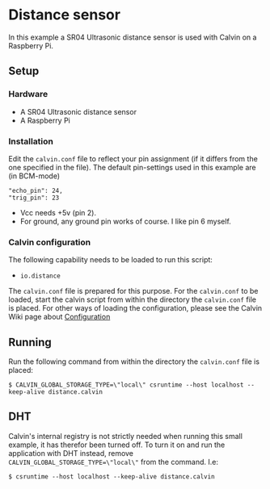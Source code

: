 # Distance sensor

In this example a SR04 Ultrasonic distance sensor is used with Calvin on a
Raspberry Pi.


## Setup

### Hardware

- A SR04 Ultrasonic distance sensor
- A Raspberry Pi 


### Installation

Edit the `calvin.conf` file to reflect your pin assignment (if it differs
from the one specified in the file). The default pin-settings used in this
example are (in BCM-mode)

    "echo_pin": 24,
    "trig_pin": 23

- Vcc needs +5v (pin 2).
- For ground, any ground pin works of course. I like pin 6 myself.


### Calvin configuration

The following capability needs to be loaded to run this script:
- `io.distance`

The `calvin.conf` file is prepared for this purpose. For the `calvin.conf` to be
loaded, start the calvin script from within the directory the `calvin.conf`
file is placed. For other ways of loading the configuration, please see
the Calvin Wiki page about [Configuration](https://github.com/EricssonResearch/calvin-base/wiki/Configuration)


## Running

Run the following command from within the directory the `calvin.conf`
file is placed:

    $ CALVIN_GLOBAL_STORAGE_TYPE=\"local\" csruntime --host localhost --keep-alive distance.calvin

## DHT

Calvin's internal registry is not strictly needed when running this small example,
it has therefor been turned off. To turn it on and run the application with DHT
instead, remove `CALVIN_GLOBAL_STORAGE_TYPE=\"local\"` from the command. I.e:

    $ csruntime --host localhost --keep-alive distance.calvin




